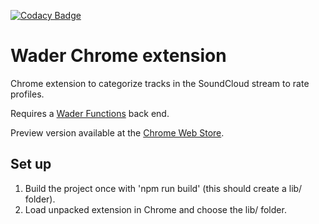 [![Codacy Badge](https://api.codacy.com/project/badge/Grade/1112537a113842e1a9fed8f279505286)](https://app.codacy.com/manual/karrman.oskar/wader-chrome-extension?utm_source=github.com&utm_medium=referral&utm_content=05K4R/wader-chrome-extension&utm_campaign=Badge_Grade_Dashboard)
# Wader Chrome extension
Chrome extension to categorize tracks in the SoundCloud stream to rate profiles.

Requires a [Wader Functions](https://github.com/05K4R/wader-functions) back end.

Preview version available at the  [Chrome Web Store](https://chrome.google.com/webstore/detail/wader/gjjdinpmbhdnnhoegfdaamjcmjaekcok).

## Set up
1. Build the project once with 'npm run build' (this should create a lib/ folder).
2. Load unpacked extension in Chrome and choose the lib/ folder.